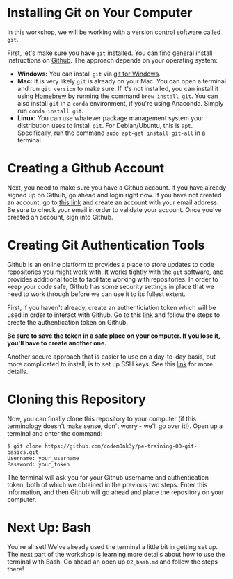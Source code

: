 # Installing Git on Your Computer

In this workshop, we will be working with a version control software called
`git`. 

First, let's make sure you have `git` installed. You can find general install
instructions on [Github](https://github.com/git-guides/install-git). The
approach depends on your operating system:

* **Windows:** You can install `git` via [git for
  Windows](https://gitforwindows.org).
* **Mac:** It is very likely `git` is already on your Mac. You can open a
  terminal and run `git version` to make sure. If it's not installed, you can
  install it using [Homebrew](https://brew.sh) by running the command `brew
  install git`. You can also install `git` in a `conda` environment, if you're
  using Anaconda. Simply run `conda install git`.
* **Linux:** You can use whatever package management system your distribution
  uses to install `git`. For Debian/Ubuntu, this is `apt`. Specifically, run the
  command `sudo apt-get install git-all` in a terminal.

# Creating a Github Account

Next, you need to make sure you have a Github account. If you have already
signed up on Github, go ahead and login right now. If you have not created an
account, go to [this link](https://github.com/join) and create an account with
your email address. Be sure to check your email in order to validate your
account. Once you've created an account, sign into Github.

# Creating Git Authentication Tools

Github is an online platform to provides a place to store updates to code
repositories you might work with. It works tightly with the `git` software, and
provides additional tools to facilitate working with repositories. In order to
keep your code safe, Github has some security settings in place that we need to
work through before we can use it to its fullest extent.

First, if you haven't already, create an authenticiation token which will be
used in order to interact with Github. Go to this
[link](https://docs.github.com/en/authentication/keeping-your-account-and-data-secure/creating-a-personal-access-token)
and follow the steps to create the authentication token on Github.

**Be sure to save the token in a safe place on your computer. If you lose it,
you'll have to create another one.**

Another secure approach that is easier to use on a day-to-day basis, but more
complicated to install, is to set up SSH keys. See this
[link](https://docs.github.com/en/authentication/connecting-to-github-with-ssh/generating-a-new-ssh-key-and-adding-it-to-the-ssh-agent)
for more details.

# Cloning this Repository

Now, you can finally clone this repository to your computer (if this terminology
doesn't make sense, don't worry - we'll go over it!). Open up a terminal and
enter the command:

```
$ git clone https://github.com/codem0nk3y/pe-training-00-git-basics.git
Username: your_username
Password: your_token
```

The terminal will ask you for your Github username and authentication token,
both of which we obtained in the previous two steps. Enter this information, and
then Github will go ahead and place the repository on your computer.

# Next Up: Bash

You're all set! We've already used the terminal a little bit in getting set up.
The next part of the workshop is learning more details about how to use the
terminal with Bash. Go ahead an open up `02_bash.md` and follow the steps there!
